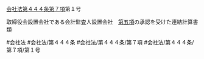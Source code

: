 [会社法第４４４条第７項](会社法＿＿＿＿第４４４条第７項)第１号

取締役会設置会社である会計監査人設置会社　[第五項](会社法＿＿＿＿第４４４条第５項)の承認を受けた連結計算書類


#会社法
#会社法/第４４４条
#会社法/第４４４条/第７項
#会社法/第４４４条/第７項/第１号
